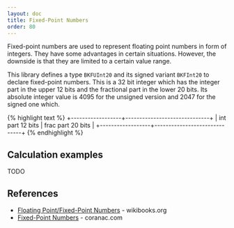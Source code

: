 ```yaml
---
layout: doc
title: Fixed-Point Numbers
order: 80
---
```


Fixed-point numbers are used to represent floating point numbers in form of integers. They have some advantages in certain situations. However, the downside is that they are limited to a certain value range.

This library defines a type `BKFUInt20` and its signed variant `BKFInt20` to declare fixed-point numbers. This is a 32 bit integer which has the integer part in the upper 12 bits and the fractional part in the lower 20 bits. Its absolute integer value is 4095 for the unsigned version and 2047 for the signed one which.

{% highlight text %}
+------------------+------------------------------+
| int part 12 bits |      frac part 20 bits       |
+------------------+------------------------------+
{% endhighlight %}

## Calculation examples

TODO

## References

* [Floating Point/Fixed-Point Numbers](http://en.wikibooks.org/wiki/Floating_Point/Fixed-Point_Numbers) - wikibooks.org
* [Fixed-Point Numbers](http://www.coranac.com/tonc/text/fixed.htm) - coranac.com
